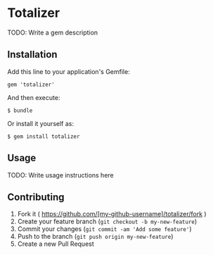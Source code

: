 # Totalizer

TODO: Write a gem description

## Installation

Add this line to your application's Gemfile:

    gem 'totalizer'

And then execute:

    $ bundle

Or install it yourself as:

    $ gem install totalizer

## Usage

TODO: Write usage instructions here

## Contributing

1. Fork it ( https://github.com/[my-github-username]/totalizer/fork )
2. Create your feature branch (`git checkout -b my-new-feature`)
3. Commit your changes (`git commit -am 'Add some feature'`)
4. Push to the branch (`git push origin my-new-feature`)
5. Create a new Pull Request
